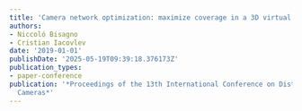 ```yaml
---
title: 'Camera network optimization: maximize coverage in a 3D virtual environment'
authors:
- Niccoló Bisagno
- Cristian Iacovlev
date: '2019-01-01'
publishDate: '2025-05-19T09:39:18.376173Z'
publication_types:
- paper-conference
publication: '*Proceedings of the 13th International Conference on Distributed Smart
  Cameras*'
---
```

